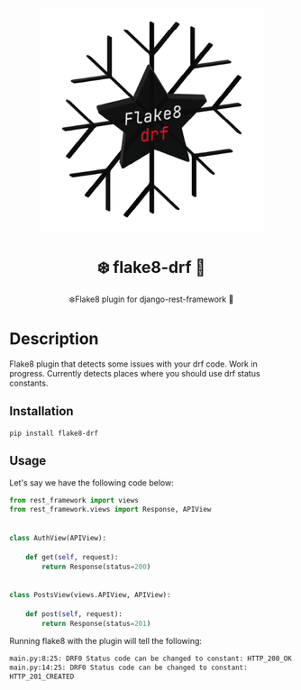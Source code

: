 <p align="center">
  <img width="400" height="400" src="assets/logo.png">
</p>

<h1 align="center">
 ❄️ flake8-drf 🌹
</h1>
<p align="center">
   ❄️Flake8 plugin for django-rest-framework 🌹
</p>

# Description

Flake8 plugin that detects some issues with your drf code.
Work in progress. Currently detects places where you should use drf status constants.

## Installation

```console
pip install flake8-drf
```


## Usage
Let's say we have the following code below:

```python
from rest_framework import views
from rest_framework.views import Response, APIView


class AuthView(APIView):

    def get(self, request):
        return Response(status=200)


class PostsView(views.APIView, APIView):

    def post(self, request):
        return Response(status=201)
```

Running flake8 with the plugin will tell the following:
```console
main.py:8:25: DRF0 Status code can be changed to constant: HTTP_200_OK
main.py:14:25: DRF0 Status code can be changed to constant: HTTP_201_CREATED
```
